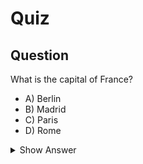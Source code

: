 # Quiz

## Question
What is the capital of France?

- A) Berlin
- B) Madrid
- C) Paris
- D) Rome

<details>
  <summary>Show Answer</summary>
  
  The correct answer is **C) Paris**.
</details>
